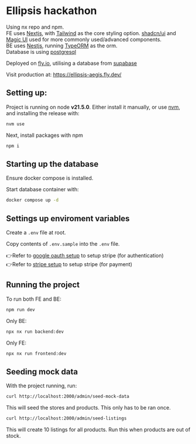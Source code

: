 # Ellipsis hackathon

Using nx repo and npm.<br/>
FE uses [Nextjs](https://nextjs.org/), with [Tailwind](https://tailwindcss.com/) as the core styling option. [shadcn/ui](https://ui.shadcn.com/) and [Magic UI](https://magicui.design/) used for more commonly used/advanced components.<br/>
BE uses [Nestjs](https://docs.nestjs.com/), running [TypeORM](https://typeorm.io/) as the orm.<br/>
Database is using [postgresql](https://www.postgresql.org/)

Deployed on [fly.io](https://fly.io/), utilising a database from [supabase](https://supabase.com/)

Visit production at: https://ellipsis-aegis.fly.dev/

## Setting up:

Project is running on node **v21.5.0**. Either install it manually, or use [nvm](https://github.com/nvm-sh/nvm), and installing the release with:

```bash
nvm use
```

Next, install packages with npm

```bash
npm i
```

## Starting up the database

Ensure docker compose is installed.

Start database container with:

```bash
docker compose up -d
```

## Settings up enviroment variables

Create a `.env` file at root.

Copy contents of `.env.sample` into the `.env` file.

👉Refer to [google oauth setup](docs/google-oauth-setup.md) to setup stripe (for authentication)<br/>
👉Refer to [stripe setup](docs/stripe-setup.md) to setup stripe (for payment)

## Running the project

To run both FE and BE:

```bash
npm run dev
```

Only BE:

```bash
npx nx run backend:dev
```

Only FE:

```bash
npx nx run frontend:dev
```

## Seeding mock data

With the project running, run:

```bash
curl http://localhost:2000/admin/seed-mock-data
```

This will seed the stores and products. This only has to be ran once.

```bash
curl http://localhost:2000/admin/seed-listings
```

This will create 10 listings for all products. Run this when products are out of stock.
